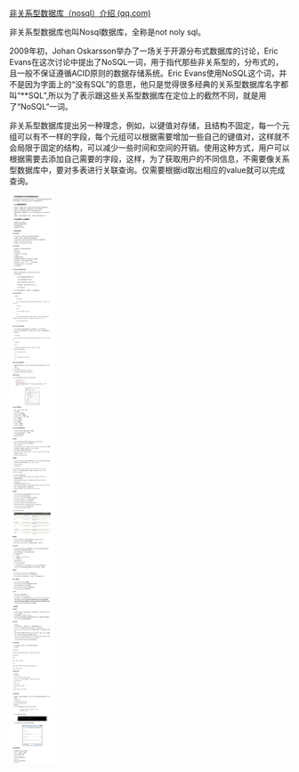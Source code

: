 [非关系型数据库（nosql）介绍 (qq.com)](https://view.inews.qq.com/a/20210109A02VE200)

非关系型数据库也叫Nosql数据库，全称是not noly sql。

2009年初，Johan Oskarsson举办了一场关于开源分布式数据库的讨论，Eric Evans在这次讨论中提出了NoSQL一词，用于指代那些非关系型的，分布式的，且一般不保证遵循ACID原则的数据存储系统。Eric Evans使用NoSQL这个词，并不是因为字面上的“没有SQL”的意思，他只是觉得很多经典的关系型数据库名字都叫“**SQL”,所以为了表示跟这些关系型数据库在定位上的截然不同，就是用了“NoSQL“一词。

非关系型数据库提出另一种理念，例如，以键值对存储，且结构不固定，每一个元组可以有不一样的字段，每个元组可以根据需要增加一些自己的键值对，这样就不会局限于固定的结构，可以减少一些时间和空间的开销。使用这种方式，用户可以根据需要去添加自己需要的字段，这样，为了获取用户的不同信息，不需要像关系型数据库中，要对多表进行关联查询。仅需要根据id取出相应的value就可以完成查询。

![图片](assets/641.png)